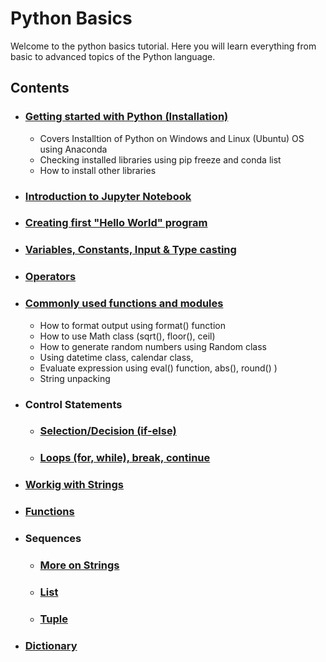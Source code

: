 # Python Basics

Welcome to the python basics tutorial. Here you will learn everything from basic to advanced topics of the Python language.

## Contents
- ### [Getting started with Python (Installation)](https://github.com/tejalal/python/wiki/Getting-started-with-Python)
  - Covers Installtion of Python on Windows and Linux (Ubuntu) OS using Anaconda
  - Checking installed libraries using pip freeze and conda list
  - How to install other libraries
- ### [Introduction to Jupyter Notebook](https://github.com/tejalal/python/wiki/Introduction-to-Jupyter-Notebook)
- ### [Creating first "Hello World" program](https://github.com/tejalal/python/blob/master/notebooks/HelloWorld.ipynb)
- ### [Variables, Constants, Input & Type casting](https://github.com/tejalal/python/blob/master/notebooks/Constants%20Variables%20Input%20and%20Type%20Casting.ipynb)
- ### [Operators](https://github.com/tejalal/python/blob/master/notebooks/Operators.ipynb)
- ### [Commonly used functions and modules](https://github.com/tejalal/python/blob/master/notebooks/Commonly%20used%20functions%20and%20modules.ipynb)
  - How to format output using format() function 
  - How to use Math class (sqrt(), floor(), ceil)
  - How to generate random numbers using Random class 
  - Using datetime class, calendar class, 
  - Evaluate expression using eval() function, abs(), round() ) 
  - String unpacking
- ### Control Statements
  - ### [Selection/Decision (if-else)](https://github.com/tejalal/python/blob/master/notebooks/If-else.ipynb)
  - ### [Loops (for, while), break, continue](https://github.com/tejalal/python/blob/master/notebooks/Loops%20(for%2C%20while)%2C%20break%2C%20continiue.ipynb)
- ### [Workig with Strings](https://github.com/tejalal/python/blob/master/notebooks/Sequences%2C%20Strings.ipynb)
- ### [Functions](url)
- ### Sequences
  - ### [More on Strings](url)
  - ### [List](url)
  - ### [Tuple](url)
- ### [Dictionary](url)
